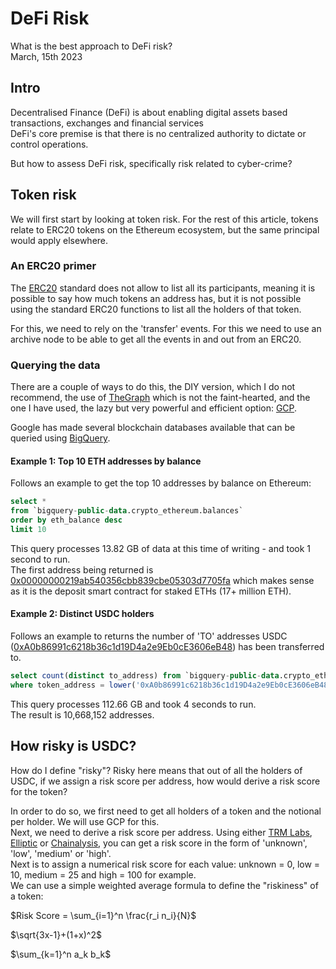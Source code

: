 # DeFi Risk

What is the best approach to DeFi risk?  
March, 15th 2023

## Intro

Decentralised Finance (DeFi) is about enabling digital assets based transactions, 
exchanges and financial services  
DeFi's core premise is that there is no centralized authority to dictate or control operations.  

But how to assess DeFi risk, specifically risk related to cyber-crime?

## Token risk

We will first start by looking at token risk. For the rest of this article, tokens relate
to ERC20 tokens on the Ethereum ecosystem, but the same principal would apply elsewhere.  

### An ERC20 primer
The [ERC20](https://ethereum.org/en/developers/docs/standards/tokens/erc-20/) standard does not allow to list
all its participants, meaning it is possible to say how much tokens an address has, but it is not possible
using the standard ERC20 functions to list all the holders of that token.  

For this, we need to rely on the 'transfer' events. For this we need to use an archive node to be able to 
get all the events in and out from an ERC20.  

### Querying the data
There are a couple of ways to do this, the DIY version, which I do not recommend, the use of [TheGraph](https://thegraph.com/) which
is not the faint-hearted, and the one I have used, the lazy but very powerful and efficient option: [GCP](https://cloud.google.com/).  

Google has made several blockchain databases available that can be queried using [BigQuery](https://cloud.google.com/bigquery).  

#### Example 1: Top 10 ETH addresses by balance
Follows an example to get the top 10 addresses by balance on Ethereum:

```sql
select *
from `bigquery-public-data.crypto_ethereum.balances`
order by eth_balance desc
limit 10
```

This query processes 13.82 GB of data at this time of writing - and took 1 second to run.  
The first address being returned is [0x00000000219ab540356cbb839cbe05303d7705fa](https://etherscan.io/address/0x00000000219ab540356cbb839cbe05303d7705fa) which makes sense as it is
the deposit smart contract for staked ETHs (17+ million ETH).

#### Example 2: Distinct USDC holders
Follows an example to returns the number of 'TO' addresses USDC ([0xA0b86991c6218b36c1d19D4a2e9Eb0cE3606eB48](https://etherscan.io/address/0xA0b86991c6218b36c1d19D4a2e9Eb0cE3606eB48)) has been 
transferred to.

```sql
select count(distinct to_address) from `bigquery-public-data.crypto_ethereum.token_transfers`
where token_address = lower('0xA0b86991c6218b36c1d19D4a2e9Eb0cE3606eB48'); 
```

This query processes 112.66 GB and took 4 seconds to run.  
The result is 10,668,152 addresses.

## How risky is USDC?

How do I define "risky"? Risky here means that out of all the holders of USDC, if we assign a risk score per address,
how would derive a risk score for the token?  

In order to do so, we first need to get all holders of a token and the notional per holder. We will use GCP for this.  
Next, we need to derive a risk score per address. Using either [TRM Labs](https://www.trmlabs.com/), [Elliptic](https://www.elliptic.co/) 
or [Chainalysis](https://www.chainalysis.com/), you can get a risk score in the form of 'unknown', 'low', 'medium' or 'high'.  
Next is to assign a numerical risk score for each value: unknown = 0, low = 10, medium = 25 and high = 100 for example.  
We can use a simple weighted average formula to define the "riskiness" of a token: 

$Risk Score = \sum_{i=1}^n \frac{r_i n_i}{N}$

$\sqrt{3x-1}+(1+x)^2$

$\sum_{k=1}^n a_k b_k$
